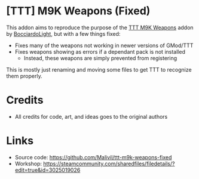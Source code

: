 # [TTT] M9K Weapons (Fixed)
This addon aims to reproduce the purpose of the [TTT M9K Weapons](https://steamcommunity.com/sharedfiles/filedetails/?id=716631815) addon by [BocciardoLight](https://steamcommunity.com/id/bocciardolight), but with a few things fixed:
* Fixes many of the weapons not working in newer versions of GMod/TTT
* Fixes weapons showing as errors if a dependant pack is not installed
  * Instead, these weapons are simply prevented from registering

This is mostly just renaming and moving some files to get TTT to recognize them properly.

# Credits
- All credits for code, art, and ideas goes to the original authors

# Links
* Source code: https://github.com/Malivil/ttt-m9k-weapons-fixed
* Workshop: https://steamcommunity.com/sharedfiles/filedetails/?edit=true&id=3025019026